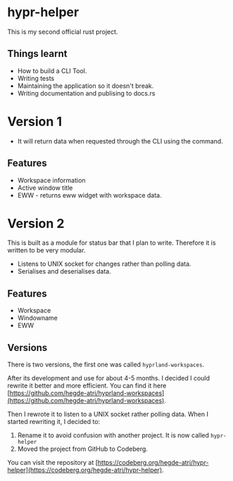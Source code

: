 # hypr-helper 

This is my second official rust project.

## Things learnt

- How to build a CLI Tool.
- Writing tests
- Maintaining the application so it doesn't break.
- Writing documentation and publising to docs.rs

# Version 1

- It will return data when requested through the CLI using the command.

## Features

- Workspace information
- Active window title
- EWW - returns eww widget with workspace data.


# Version 2

This is built as a module for status bar that I plan to write. Therefore it is written to be very modular.

- Listens to UNIX socket for changes rather than polling data.
- Serialises and deserialises data.

## Features

- Workspace
- Windowname
- EWW

## Versions

There is two versions, the first one was called `hyprland-workspaces`.

After its development and use for about 4-5 months. I decided I could rewrite it better and more efficient. You can find it here [https://github.com/hegde-atri/hyprland-workspaces](https://github.com/hegde-atri/hyprland-workspaces).

Then I rewrote it to listen to a UNIX socket rather polling data. When I started rewriting it, I decided to:
1. Rename it to avoid confusion with another project. It is now called `hypr-helper`
2. Moved the project from GitHub to Codeberg.

You can visit the repository at [https://codeberg.org/hegde-atri/hypr-helper](https://codeberg.org/hegde-atri/hypr-helper).
